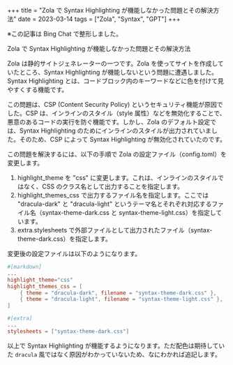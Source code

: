 +++
title = "Zola で Syntax Highlighting が機能しなかった問題とその解決方法"
date = 2023-03-14
tags = ["Zola", "Syntax", "GPT"]
+++

※この記事は Bing Chat で整形しました。

Zola で Syntax Highlighting が機能しなかった問題とその解決方法

Zola は静的サイトジェネレーターの一つです。Zola を使ってサイトを作成していたところ、Syntax Highlighting が機能しないという問題に遭遇しました。Syntax Highlighting とは、コードブロック内のキーワードなどに色を付けて見やすくする機能です。

この問題は、CSP (Content Security Policy) というセキュリティ機能が原因でした。CSP は、インラインのスタイル（style 属性）などを無効化することで、悪意のあるコードの実行を防ぐ機能です。しかし、Zola のデフォルト設定では、Syntax Highlighting のためにインラインのスタイルが出力されていました。そのため、CSP によって Syntax Highlighting が無効化されていたのです。

この問題を解決するには、以下の手順で Zola の設定ファイル（config.toml）を変更します。

1. highlight_theme を "css" に変更します。これは、インラインのスタイルではなく、CSS のクラス名として出力することを指定します。
2. highlight_themes_css で出力するファイル名を指定します。ここでは "dracula-dark" と "dracula-light" というテーマ名とそれぞれ対応するファイル名（syntax-theme-dark.css と syntax-theme-light.css）を指定しています。
3. extra.stylesheets で外部ファイルとして出力されたファイル（syntax-theme-dark.css）を指定します。

変更後の設定ファイルは以下のようになります。

```toml
#[markdown]
...
highlight_theme="css"
highlight_themes_css = [
    { theme = "dracula-dark", filename = "syntax-theme-dark.css" },
    { theme = "dracula-light", filename = "syntax-theme-light.css" },
]

#[extra]
...
stylesheets = ["syntax-theme-dark.css"]
````

以上で Syntax Highlighting が機能するようになります。ただ配色は期待していた `dracula` 風ではなく原因がわかっていないため、なにわかれば追記します。
